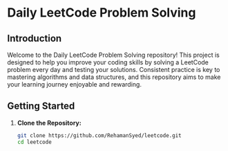 # Daily LeetCode Problem Solving

## Introduction

Welcome to the Daily LeetCode Problem Solving repository! This project is designed to help you improve your coding skills by solving a LeetCode problem every day and testing your solutions. Consistent practice is key to mastering algorithms and data structures, and this repository aims to make your learning journey enjoyable and rewarding.

## Getting Started

1. **Clone the Repository:**
   ```bash
   git clone https://github.com/RehamanSyed/leetcode.git
   cd leetcode
